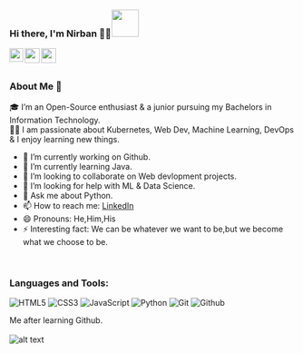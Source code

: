 ### Hi there, I'm Nirban 👨‍💻<img src="https://cliply.co/wp-content/uploads/2019/06/391906110_WAVING_HAND_400px.gif" width="48">

<a href="https://www.linkedin.com/in/nirban-roy-62a08b183/">
  <img align="left" width="24px" src="https://cdn.jsdelivr.net/npm/simple-icons@v3/icons/linkedin.svg"  />
</a>
<a href="https://twitter.com/NirbanRoy19">
  <img align="left" width="26px" src="https://cdn.jsdelivr.net/npm/simple-icons@v3/icons/twitter.svg" />
</a>
<a href="mailto:nirban012@gmail.com">
  <img align="left" width="26px" src="https://cdn.jsdelivr.net/npm/simple-icons@v3/icons/gmail.svg" />
</a>

<br><br>

### About Me 🚀
🎓 I’m an Open-Source enthusiast & a junior pursuing my Bachelors in Information Technology. </br>
👨‍💻  I am passionate about Kubernetes, Web Dev, Machine Learning, DevOps & I enjoy learning new things. </br>


- 🔭 I’m currently working on Github.
- 🌱 I’m currently learning Java.
- 👯 I’m looking to collaborate on Web devlopment projects.
- 🤔 I’m looking for help with ML & Data Science.
- 💬 Ask me about Python.
- 📫 How to reach me: [LinkedIn](https://www.linkedin.com/in/nirban-roy-62a08b183/)
- 😄 Pronouns: He,Him,His
- ⚡ Interesting fact: We can be whatever we want to be,but we become what we choose to be.
<br>

### Languages and Tools:
<p>
<img src="https://img.shields.io/badge/HTML5-E34F26?logo=html5&logoColor=white&style=flat" alt="HTML5">
<img src="https://img.shields.io/badge/CSS3-1572B6?logo=css3&logoColor=white&style=flat" alt="CSS3">
<img src="https://img.shields.io/badge/JavaScript-F7DF1E?logo=javascript&logoColor=white&style=flat" alt="JavaScript">
<!-- <img src="https://img.shields.io/badge/React-61DAFB?logo=react&logoColor=white&style=flat" alt="React"> -->
<img src="https://img.shields.io/badge/Python-3776AB?logo=python&logoColor=white&style=flat" alt="Python">
<img src="https://img.shields.io/badge/Git-F05032?logo=git&logoColor=white&style=flat" alt="Git">
<img src="https://img.shields.io/badge/Github-181717?logo=github&logoColor=white&style=flat" alt="Github">
</p>

Me after learning Github.<br><br>
<img src="https://media.giphy.com/media/cnhpl4IeYgU7MCBdV2/giphy.gif" alt="alt text" width="" height="">
<br>
